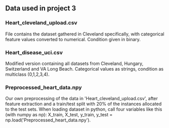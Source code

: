 ## Data used in project 3

### Heart_cleveland_upload.csv

File contains the dataset gathered in Cleveland specifically, with categorical feature values converted to numerical. Condition given in binary. 

### Heart_disease_uci.csv

Modified version containing all datasets from Cleveland, Hungary, Switzerland and VA Long Beach. Categorical values as strings, condition as multiclass (0,1,2,3,4).

### Preprocessed_heart_data.npy

Our own preprocessing of the data in 'Heart_cleveland_upload.csv', after feature extraction and a train/test split with 20% of the instances allocated to the test sets. When loading dataset in python, call four variables like this (with numpy as np): X_train, X_test, y_train, y_test = np.load('Preprocessed_heart_data.npy').
